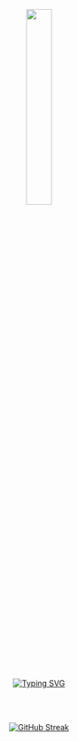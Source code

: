 <div align="center">

<img width=30% bottom=50px src="https://github.com/ellnscg/ellnscg/assets/132704668/67d33487-f143-4a08-bf60-64ea1256cf8f"/>
<br>
<br> 


  
[![Typing SVG](https://readme-typing-svg.demolab.com?font=Fira+Code&size=30&pause=1000&color=224CF7&center=falso&vCenter=falso&repeat=verdadeiro&random=falso&width=435&lines=Welcome!;Hello%2C+my+names+is+Ellen;I'm+19+years+old;I'm+Back-And+Developer)](https://git.io/typing-svg)

<div align="center">

<br>
<br>

<div align="center">
  
[![GitHub Streak](https://github-readme-streak-stats.herokuapp.com?user=ellnscg&theme=violet-dark)](https://git.io/streak-stats)

</div>





